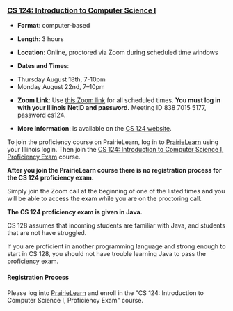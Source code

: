 ### <a name="CS124" class="anchor"></a>[CS 124: Introduction to Computer Science I](https://cs124.cs.illinois.edu/info/proficiency)

* **Format**: computer-based
<!--- -->
* **Length**: 3 hours
<!--- -->
* **Location**: Online, proctored via Zoom during scheduled time windows
<!--- -->
* **Dates and Times**:
- Thursday August 18th, 7-10pm
- Monday August 22nd, 7–10pm
<!--- -->
* **Zoom Link**: Use [this Zoom link](https://illinois.zoom.us/j/83870155177?pwd=WWw3NkxuZ0dLeXpBRXFRMllER1BHUT09) for all scheduled times.
**You must log in with your Illinois NetID and password.** Meeting ID 838 7015 5177, password cs124.
<!--- -->
* **More Information**: is available on the [CS 124 website](https://cs124.org/info/proficiency/).

To join the proficiency course on PrairieLearn, log in to [PrairieLearn](https://prairielearn.org/) using your Illinois login.
Then join the
[CS 124: Introduction to Computer Science I, Proficiency Exam](https://prairielearn.org/pl/course_instance/12498/) course.

**After you join the PrairieLearn course there is no registration process for the CS 124 proficiency exam.**
<!--- -->
Simply join the Zoom call at the beginning of one of the listed times and you
will be able to access the exam while you are on the proctoring call.

<!---
Note that there are two versions of the CS 125 proficiency exam: one with
programming questions and code reading questions in Java
and a second with them in C++.
<!---
Both exams will be given online with proctoring performed over Zoom.
<!---
**If you are a CS major and want to continue to CS 128 you must take the
proficiency exam in Java.**
<!--- -->
**The CS 124 proficiency exam is given in Java.**
<!--- -->
CS 128 assumes that incoming students are familiar with Java, and students that
are not have struggled.
<!--- -->
If you are proficient in another programming language and strong enough to start
in CS 128, you should not have trouble learning Java to pass the
proficiency exam.

<!---
Other students may take the proficiency exam in either Java or C++ depending on
which language you are more familiar with.
<!---
**However, you may still not take both in the same semester.**
-->

<!--
Also note that ECE students *must* take
[ECE 220](https://ece.illinois.edu/academics/courses/profile/ECE220)
before taking CS 173 and CS 225.
**ECE students may not take the CS 125 proficiency exam and then continue to CS
173.**
-->

#### Registration Process

Please log into [PrairieLearn](https://www.prairielearn.org/pl) and enroll in
the "CS 124: Introduction to Computer Science I, Proficiency Exam" course.

<!--
To complete the CS 124 proficiency exam you must enroll in the
"CS 125: Introduction to Computer Science, Proficiency Exam" course on PrairieLearn.

<!---
1. Log on to [the CBTF scheduling site](https://cbtf.engr.illinois.edu/sched).
<!---
1. Press the "Add a class" button and add the "Proficiency Exams" course.
<!---
1. Click the "CS 125" exam in the "Proficiency Exams" course and reserve a time.
<!---
1. Log on to [PrairieLearn](https://prairielearn.engr.illinois.edu/) **using your `@illinois.edu` email address**.
We will not give credit to students that take the exam using a non-university email address.
<!---
1. Enroll in the "CS 125: Introduction to Computer Science, Proficiency Exam" course.
<!---
This is the same course with the practice problems and practice exam available publicly.
<!---
1. At the scheduled time, join the Zoom call linked above. A proctor will provide
   the password needed to access the official CS 125 proficiency exam on
   PrairieLearn.

<!---
1. When you visit the testing center the proficiency exam will be visible.
-->

<!--
#### Sign-Up Process: C++ Exam

If you want to take the C++ CS 125 Proficiency Exam please contact
[Geoffrey Challen](mailto:challen@illinois.edu).
<!---
Note that the C++ proficiency exam will not be given at the beginning of the
Spring 2021 semester.
<!---
**And, as a reminder, passing the C++ CS 125 Proficiency Exam does not allow you to continue
on to CS 126.**
<!---
CS majors must take the Java version of the proficiency exam.
-->
